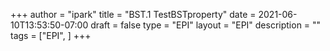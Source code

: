+++
author = "ipark"
title = "BST.1 TestBSTproperty"
date =  2021-06-10T13:53:50-07:00
draft =  false
type = "EPI"
layout = "EPI"
description = ""
tags = ["EPI", 
]
+++
